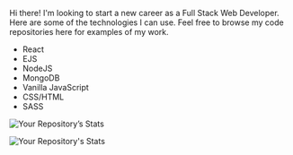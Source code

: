 Hi there! I'm looking to start a new career as a Full Stack Web Developer. Here are some of the technologies I can use. Feel free to browse my code repositories here for examples of my work.

- React
- EJS
- NodeJS
- MongoDB
- Vanilla JavaScript
- CSS/HTML
- SASS


![Your Repository’s Stats](https://github-readme-stats.vercel.app/api?username=fetchcat&show_icons=true)


![Your Repository's Stats](https://github-readme-stats.vercel.app/api/top-langs/?username=fetchcat&theme=onedark)
